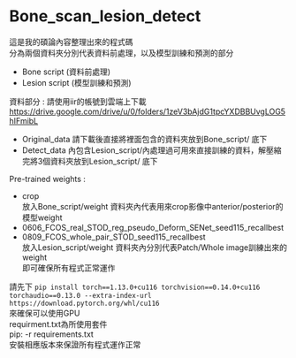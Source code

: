 # Bone_scan_lesion_detect

這是我的碩論內容整理出來的程式碼  
分為兩個資料夾分別代表資料前處理，以及模型訓練和預測的部分  
  
* Bone script (資料前處理)  
* Lesion script (模型訓練和預測)  

資料部分 :
請使用iir的帳號到雲端上下載  
<https://drive.google.com/drive/u/0/folders/1zeV3bAjdG1tpcYXDBBUvgLOG5hIFmibL>  

* Original_data 請下載後直接將裡面包含的資料夾放到Bone_script/ 底下  
* Detect_data 內包含Lesion_script/內處理過可用來直接訓練的資料，解壓縮完將3個資料夾放到Lesion_script/ 底下  
  
Pre-trained weights :   
* crop  
  放入Bone_script/weight 資料夾內代表用來crop影像中anterior/posterior的模型weight   
* 0606_FCOS_real_STOD_reg_pseudo_Deform_SENet_seed115_recallbest
* 0809_FCOS_whole_pair_STOD_seed115_recallbest  
放入Lesion_script/weight 資料夾內分別代表Patch/Whole image訓練出來的weight  
即可確保所有程式正常運作  

請先下
`pip install torch==1.13.0+cu116 torchvision==0.14.0+cu116 torchaudio==0.13.0 --extra-index-url https://download.pytorch.org/whl/cu116`  
來確保可以使用GPU  
requirment.txt為所使用套件  
pip: -r requirements.txt  
安裝相應版本來保證所有程式運作正常  

